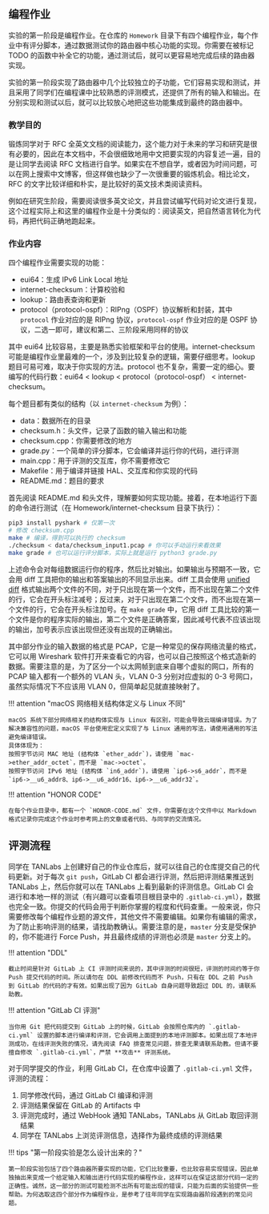 ## 编程作业

实验的第一阶段是编程作业。在仓库的 `Homework` 目录下有四个编程作业，每个作业中有评分脚本，通过数据测试你的路由器中核心功能的实现。你需要在被标记 TODO 的函数中补全它的功能，通过测试后，就可以更容易地完成后续的路由器实现。

实验的第一阶段实现了路由器中几个比较独立的子功能，它们容易实现和测试，并且采用了同学们在编程课中比较熟悉的评测模式，还提供了所有的输入和输出。在分别实现和测试以后，就可以比较放心地把这些功能集成到最终的路由器中。

### 教学目的

锻炼同学对于 RFC 全英文文档的阅读能力，这个能力对于未来的学习和研究是很有必要的，因此在本文档中，不会很细致地用中文把要实现的内容复述一遍，目的是让同学去阅读 RFC 文档进行自学。如果实在不想自学，或者因为时间问题，可以在网上搜索中文博客，但这样做也缺少了一次很重要的锻炼机会。相比论文，RFC 的文字比较详细和朴实，是比较好的英文技术类阅读资料。

例如在研究生阶段，需要阅读很多英文论文，并且尝试编写代码对论文进行复现，这个过程实际上和这里的编程作业是十分类似的：阅读英文，把自然语言转化为代码，再把代码正确地跑起来。

### 作业内容

四个编程作业需要实现的功能：

- eui64：生成 IPv6 Link Local 地址
- internet-checksum：计算校验和
- lookup：路由表查询和更新
- protocol（protocol-ospf）：RIPng（OSPF）协议解析和封装，其中 `protocol` 作业对应的是 RIPng 协议，`protocol-ospf` 作业对应的是 OSPF 协议，二选一即可，建议和第二、三阶段采用同样的协议

其中 eui64 比较容易，主要是熟悉实验框架和平台的使用。internet-checksum 可能是编程作业里最难的一个，涉及到比较复杂的逻辑，需要仔细思考。lookup 题目可易可难，取决于你实现的方法。protocol 也不复杂，需要一定的细心。要编写的代码行数：eui64 < lookup < protocol（protocol-ospf） < internet-checksum。

每个题目都有类似的结构（以 `internet-checksum` 为例）：

- data：数据所在的目录
- checksum.h：头文件，记录了函数的输入输出和功能
- checksum.cpp：你需要修改的地方
- grade.py：一个简单的评分脚本，它会编译并运行你的代码，进行评测
- main.cpp：用于评测的交互库，你不需要修改它
- Makefile：用于编译并链接 HAL、交互库和你实现的代码
- README.md：题目的要求

首先阅读 README.md 和头文件，理解要如何实现功能。接着，在本地运行下面的命令进行测试（在 Homework/internet-checksum 目录下执行）：

```bash
pip3 install pyshark # 仅第一次
# 修改 checksum.cpp
make # 编译，得到可以执行的 checksum
./checksum < data/checksum_input1.pcap # 你可以手动运行来看效果
make grade # 也可以运行评分脚本，实际上就是运行 python3 grade.py
```

上述命令会对每组数据运行你的程序，然后比对输出。如果输出与预期不一致，它会用 diff 工具把你的输出和答案输出的不同显示出来。diff 工具会使用 [unified diff](https://www.gnu.org/software/diffutils/manual/html_node/Example-Unified.html) 格式输出两个文件的不同，对于只出现在第一个文件，而不出现在第二个文件的行，它会在开头标注减号；反过来，对于只出现在第二个文件，而不出现在第一个文件的行，它会在开头标注加号。在 `make grade` 中，它用 diff 工具比较的第一个文件是你的程序实际的输出，第二个文件是正确答案，因此减号代表不应该出现的输出，加号表示应该出现但还没有出现的正确输出。

其中部分作业的输入数据的格式是 PCAP，它是一种常见的保存网络流量的格式，它可以用 Wireshark 软件打开来查看它的内容，也可以自己按照这个格式造新的数据。需要注意的是，为了区分一个以太网帧到底来自哪个虚拟的网口，所有的 PCAP 输入都有一个额外的 VLAN 头，VLAN 0-3 分别对应虚拟的 0-3 号网口，虽然实际情况下不应该用 VLAN 0，但简单起见就直接映射了。

!!! attention "macOS 网络相关结构体定义与 Linux 不同"

    macOS 系统下部分网络相关的结构体实现与 Linux 有区别，可能会导致云端编译错误。为了解决兼容性的问题，macOS 平台使用宏定义实现了与 Linux 通用的写法，请使用通用的写法避免编译错误。
    具体体现为：
    按照字节访问 MAC 地址 (结构体 `ether_addr`)，请使用 `mac->ether_addr_octet`，而不是 `mac->octet`。
    按照字节访问 IPv6 地址 (结构体 `in6_addr`)，请使用 `ip6->s6_addr`，而不是`ip6->__u6_addr8、ip6->__u6_addr16、ip6->__u6_addr32`。

!!! attention "HONOR CODE"

    在每个作业目录中，都有一个 `HONOR-CODE.md` 文件，你需要在这个文件中以 Markdown 格式记录你完成这个作业时参考网上的文章或者代码、与同学的交流情况。

## 评测流程

同学在 TANLabs 上创建好自己的作业仓库后，就可以往自己的仓库提交自己的代码更新。对于每次 `git push`，GitLab CI 都会进行评测，然后把评测结果推送到 TANLabs 上，然后你就可以在 TANLabs 上看到最新的评测信息。GitLab CI 会进行和本地一样的测试（有兴趣可以查看项目根目录中的 `.gitlab-ci.yml`），数据也完全一致。你提交的代码会用于判断你掌握的程度和代码查重。一般来说，你只需要修改每个编程作业题的源文件，其他文件不需要编辑。如果你有编辑的需求，为了防止影响评测的结果，请找助教确认。需要注意的是，`master` 分支是受保护的，你不能进行 Force Push，并且最终成绩的评测也必须是 `master` 分支上的。

!!! attention "DDL"

    截止时间是针对 GitLab 上 CI 评测时间来说的，其中评测的时间很短，评测的时间约等于你 Push 提交代码的时间。所以请勿在 DDL 前修改代码而不 Push，只有在 DDL 之前 Push 到 GitLab 的代码的才有效。如果出现了因为 GitLab 自身问题导致超过 DDL 的，请联系助教。

!!! attention "GitLab CI 评测"

    当你用 Git 把代码提交到 GitLab 上的时候，GitLab 会按照仓库内的 `.gitlab-ci.yml` 设置的脚本进行编译和评测，它会调用上面提到的本地评测脚本。如果出现了本地评测成功，在线评测失败的情况，请先阅读 FAQ 排查常见问题，排查无果请联系助教。但请不要擅自修改 `.gitlab-ci.yml`，严禁 **攻击** 评测系统。

对于同学提交的作业，利用 GitLab CI，在仓库中设置了 `.gitlab-ci.yml` 文件，评测的流程：

1. 同学修改代码，通过 GitLab CI 编译和评测
2. 评测结果保留在 GitLab 的 Artifacts 中
3. 评测完成时，通过 WebHook 通知 TANLabs，TANLabs 从 GitLab 取回评测结果
4. 同学在 TANLabs 上浏览评测信息，选择作为最终成绩的评测结果

!!! tips "第一阶段实验是怎么设计出来的？"

    第一阶段实验包括了四个路由器所要实现的功能，它们比较重要，也比较容易实现错误，因此单独抽出来变成一个给定输入和输出进行代码实现的编程作业，这样可以在保证这部分代码一定的正确性。诚然，这一部分的测试可能检测不出所有可能出现的错误，只能为后面的实验提供一些帮助。为何选取这四个部分作为编程作业，是参考了往年同学在实现路由器阶段遇到的常见问题。